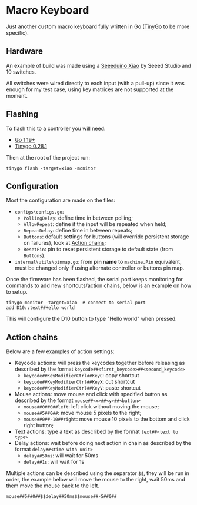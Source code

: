 # Macro Keyboard

Just another custom macro keyboard fully written in Go ([TinyGo](https://tinygo.org/) to be more specific).

## Hardware

An example of build was made using a [Seeeduino Xiao](https://wiki.seeedstudio.com/Seeeduino-XIAO/) by Seeed Studio and 10 switches.

All switches were wired directly to each input (with a pull-up) since it was enough for my test case, using key matrices are not supported at the moment.

## Flashing

To flash this to a controller you will need:
- [Go 1.19+](https://go.dev/doc/install)
- [Tinygo 0.28.1](https://tinygo.org/getting-started/install/)

Then at the root of the project run:
```
tinygo flash -target=xiao -monitor
```

## Configuration

Most the configuration are made on the files:
- `configs\configs.go`:
    - `PollingDelay`: define time in between polling;
    - `AllowRepeat`: define if the input will be repeated when held;
    - `RepeatDelay`: define time in between repeats;
    - `Buttons`: default settings for buttons (will override persistent storage on failures), look at [Action chains](#action-chains);
    - `ResetPin`: pin to reset persistent storage to default state (from `Buttons`).
- `internal\utils\pinmap.go`: from **pin name** to `machine.Pin` equivalent, must be changed only if using alternate controller or buttons pin map.

Once the firmware has been flashed, the serial port keeps monitoring for commands to add new shortcuts/action chains, below is an example on how to setup.

```
tinygo monitor -target=xiao  # connect to serial port
add D10::text##Hello world
```

This will configure the D10 button to type "Hello world" when pressed.

## Action chains

Below are a few examples of action settings:

- Keycode actions: will press the keycodes together before releasing as described by the format `keycode##<first_keycode>##<second_keycode>`
    - `keycode##KeyModifierCtrl##KeyC`: copy shortcut
    - `keycode##KeyModifierCtrl##KeyX`: cut shortcut
    - `keycode##KeyModifierCtrl##KeyV`: paste shortcut
- Mouse actions: move mouse and click with specified button as described by the format `mouse##<x>##<y>##<button>`
    - `mouse##0##0##left`: left click without moving the mouse;
    - `mouse##5##0##`: move mouse 5 pixels to the right;
    - `mouse##0##-10##right`: move mouse 10 pixels to the bottom and click right button;
- Text actions: type a text as described by the format `text##<text to type>`
- Delay actions: wait before doing next action in chain as described by the format `delay##<time with unit>`
    - `delay##50ms`: will wait for 50ms
    - `delay##1s`: will wait for 1s

Multiple actions can be described using the separator `$$`, they will be run in order, the example below will move the mouse to the right, wait 50ms and them move the mouse back to the left.
```
mouse##5##0##$$delay##50ms$$mouse##-5##0##
```
